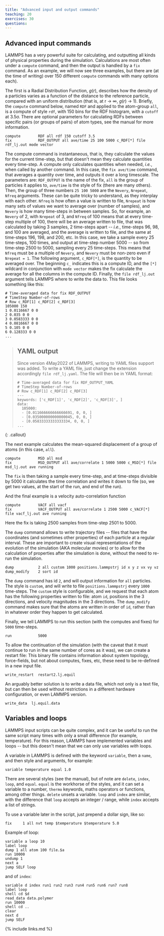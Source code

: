 ```yaml
---
title: "Advanced input and output commands"
teaching: 20
exercises: 30
questions:
---
```


## Advanced input commands

LAMMPS has a very powerful suite for calculating, and outputting all kinds of physical properties during the simulation.
Calculations are most often under a `compute` command, and then the output is handled by a `fix` command.
As an example, we will now see three examples, but there are (at the time of writing) over 150 different `compute` commands with many options each).

The first is a Radial Distribution Function, _g_(_r_), describes how the density of a particles varies as a function of the distance to the reference particle, compared with an uniform distribution (that is, at r → ∞, _g_(_r_) → 1).
Briefly, the `compute` command below, named `RDF` and applied to the atom-group `all`, is a compute of style `rdf`, with 150 bins for the RDF histogram, with a `cutoff` at 3.5σ.
There are optional parameters for calculating RDFs between specific pairs (or groups of pairs) of atom types, see the manual for more information.

```
compute        RDF all rdf 150 cutoff 3.5
fix            RDF_OUTPUT all ave/time 25 100 5000 c_RDF[*] file rdf_lj.out mode vector
```

The compute command is instantaneous, that is, they calculate the values for the current time-step, but that doesn't mean they calculate quantities every time-step.
A compute only calculates quantities when needed, _i.e._, when called by another command.
In this case, the `fix ave/time` command, that averages a quantity over time, and outputs it over a long timescale.
The parameters are: `RDF_OUTPUT` is the name of the fix, `all` is the group of particles it applies to, `ave/time` is the style of fix (there are many others).
Then, the group of three numbers `25 100 5000` are the `Nevery`, `Nrepeat`, `Nfreq` arguments.
These can be quite tricky to understand, as they interplay with each other.
`Nfreq` is how often a value is written to file, `Nrepeat` is how many sets of values we want to average over (number of samples), and `Nevery` is how many time-steps in between samples.
So, for example, an `Nevery` of 2, with `Nrepeat` of 3, and `Nfreq` of 100 means that at every time-step multiple of 100, there will be an average written to file, that was calculated by taking 3 samples, 2 time-steps apart -- _i.e._, time-steps 96, 98, and 100 are averaged, and the average is written to file, and the same at time-steps 196, 198, and 200, etc.
In this case, we take a sample every 25 time-steps, 100 times, and output at time-step number 5000 -- so from time-step 2500 to 5000, sampling every 25 time-steps.
This means that `Nfreq` must be a multiple of `Nevery`, and `Nevery` must be non-zero even if `Nrepeat = 1`.
The following argument, `c_RDF[*]`, is the quantity to be averaged over.
The beginning `c_` indicates this is a compute ID, and the `[*]` wildcard in conjunction with `mode vector` makes the fix calculate the average for all the columns in the compute ID.
Finally, the `file rdf_lj.out` argument tells LAMMPS where to write the data to.
This file looks something like this:

```
# Time-averaged data for fix RDF_OUTPUT
# TimeStep Number-of-rows
# Row c_RDF[1] c_RDF[2] c_RDF[3]
105000 150
1 0.0116667 0 0
2 0.035 0 0
3 0.0583333 0 0
4 0.0816667 0 0
5 0.105 0 0
6 0.128333 0 0
...
```

> ## YAML output
>
> Since version 4May2022 of LAMMPS, writing to YAML files support was added.
> To write a YAML file, just change the extension accordingly `file rdf_lj.yaml`.
> The file will then be in YAML format:
>
> ```
> # Time-averaged data for fix RDF_OUTPUT_YAML
> # TimeStep Number-of-rows
> # Row c_RDF[1] c_RDF[2] c_RDF[3]
> ---
> keywords: ['c_RDF[1]', 'c_RDF[2]', 'c_RDF[3]', ]
> data:
>   105000:
>   - [0.011666666666666691, 0, 0, ]
>   - [0.035000000000000045, 0, 0, ]
>   - [0.05833333333333334, 0, 0, ]
> ...
> ```
{: .callout}

The next example calculates the mean-squared displacement of a group of atoms (in this case, `all`).

```
compute        MSD all msd
fix            MSD_OUTPUT all ave/correlate 1 5000 5000 c_MSD[*] file msd_lj.out ave running
```

[comment]: # (never done MSD or time correlations, this needs some more explaining)
The `fix` is then taking a sample every time-step, and at time-steps divisible by 5000 it calculates the time correlation and writes it down to file (so, we get two values, at the start of the run, and end of the run).

And the final example is a velocity auto-correlation function

```
compute        VACF all vacf
fix            VACF_OUTPUT all ave/correlate 1 2500 5000 c_VACF[*] file vacf_lj.out ave running
```

[comment]: # (ditto from what I said about MSD)
Here the fix is taking 2500 samples from time-step 2501 to 5000.

The `dump` command allows to write trajectory files -- files that have the coordinates (and sometimes other properties) of each particle at a regular interval.
These are important to create visual representations of the evolution of the simulation (AKA molecular movies) or to allow for the calculation of properties after the simulation is done, without the need to re-run the simulation.

```
dump           2 all custom 1000 positions.lammpstrj id x y z vx vy vz
dump_modify    2 sort id
```

The `dump` command has id `2`, and will output information for `all` particles.
The style is `custom`, and will write to file `positions.lammpstrj` every `1000` time-steps.
The `custom` style is configurable, and we request that each atom has the following properties written to file: atom `id`, positions in the 3 directions, and velocity magnitudes in the 3 directions.
The `dump_modify` command makes sure that the atoms are written in order of `id`, rather than in whatever order they happen to get calculated.

Finally, we tell LAMMPS to run this section (with the computes and fixes) for `5000` time-steps.

```
run            5000
```

To allow the continuation of the simulation (with the caveat that it must continue to run in the same number of cores as it was), we can create a restart file:
This binary file contains information about system topology, force-fields, but not about computes, fixes, etc, these need to be re-defined in a new input file.

```
write_restart  restart2.lj.equil
```

An arguably better solution is to write a data file, which not only is a text file, but can then be used without restrictions in a different hardware configuration, or even LAMMPS version.

```
write_data  lj.equil.data
```

## Variables and loops

LAMMPS input scripts can be quite complex, and it can be useful to run the same script many times with only a small difference (for example, temperature).
For this reason, LAMMPS have implemented variables and loops -- but this doesn't mean that we can only use variables *with* loops.

A variable in LAMMPS is defined with the keyword `variable`, then a `name`, and then style and arguments, for example:

```
variable temperature equal 1.0
```

There are several styles (see the manual), but of note are `delete`, `index`, `loop`, and `equal`.
`equal` is the workhorse of the styles, and it can set a variable to a number, `thermo` keywords, maths operators or functions, among other things.
`delete` unsets a variable.
`loop` and `index` are similar, with the difference that `loop` accepts an integer / range, while `index` accepts a list of strings.

To use a variable later in the script, just prepend a dollar sign, like so:

```
fix     1 all nvt temp $temperature $temperature 5.0
```

Example of loop:

```
variable a loop 10
label loop
dump 1 all atom 100 file.$a
run 10000
undump 1
next a
jump SELF loop
```

and of `index`:

```
variable d index run1 run2 run3 run4 run5 run6 run7 run8
label loop
shell cd $d
read_data data.polymer
run 10000
shell cd ..
clear
next d
jump SELF
```

{% include links.md %}
